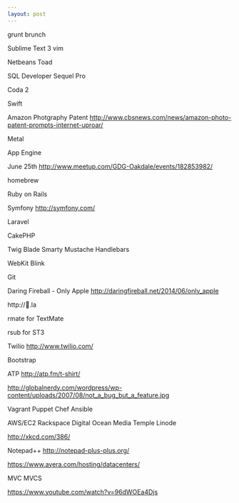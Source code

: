 ```yaml
---
layout: post
---
```


grunt
brunch

Sublime Text 3
vim

Netbeans
Toad

SQL Developer
Sequel Pro

Coda 2

Swift

Amazon Photgraphy Patent
http://www.cbsnews.com/news/amazon-photo-patent-prompts-internet-uproar/

Metal

App Engine

June 25th
http://www.meetup.com/GDG-Oakdale/events/182853982/

homebrew

Ruby on Rails

Symfony
http://symfony.com/

Laravel

CakePHP

Twig
Blade
Smarty
Mustache
Handlebars

WebKit
Blink

Git

Daring Fireball - Only Apple
http://daringfireball.net/2014/06/only_apple

http://💩.la

rmate for TextMate

rsub for ST3

Twilio
http://www.twilio.com/

Bootstrap

ATP
http://atp.fm/t-shirt/

http://globalnerdy.com/wordpress/wp-content/uploads/2007/08/not_a_bug_but_a_feature.jpg

Vagrant
Puppet
Chef
Ansible

AWS/EC2
Rackspace
Digital Ocean
Media Temple
Linode

http://xkcd.com/386/

Notepad++
http://notepad-plus-plus.org/

https://www.ayera.com/hosting/datacenters/

MVC
MVCS

https://www.youtube.com/watch?v=96dWOEa4Djs